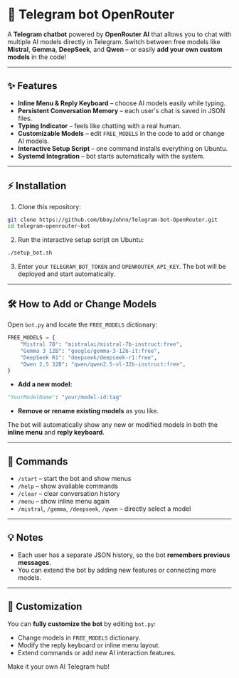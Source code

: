 # 🚀 Telegram bot OpenRouter

A **Telegram chatbot** powered by **OpenRouter AI** that allows you to chat with multiple AI models directly in Telegram. Switch between free models like **Mistral**, **Gemma**, **DeepSeek**, and **Qwen** – or easily **add your own custom models** in the code!

---

## ✨ Features

- **Inline Menu & Reply Keyboard** – choose AI models easily while typing.
- **Persistent Conversation Memory** – each user's chat is saved in JSON files.
- **Typing Indicator** – feels like chatting with a real human.
- **Customizable Models** – edit `FREE_MODELS` in the code to add or change AI models.
- **Interactive Setup Script** – one command installs everything on Ubuntu.
- **Systemd Integration** – bot starts automatically with the system.

---

## ⚡ Installation

1. Clone this repository:
```bash
git clone https://github.com/bboyJohnn/Telegram-bot-OpenRouter.git
cd telegram-openrouter-bot
```

2. Run the interactive setup script on Ubuntu:
```bash
./setup_bot.sh
```

3. Enter your `TELEGRAM_BOT_TOKEN` and `OPENROUTER_API_KEY`. The bot will be deployed and start automatically.

---

## 🛠 How to Add or Change Models

Open `bot.py` and locate the `FREE_MODELS` dictionary:

```python
FREE_MODELS = {
    "Mistral 7B": "mistralai/mistral-7b-instruct:free",
    "Gemma 3 12B": "google/gemma-3-12b-it:free",
    "DeepSeek R1": "deepseek/deepseek-r1:free",
    "Qwen 2.5 32B": "qwen/qwen2.5-vl-32b-instruct:free",
}
```

- **Add a new model:**
```python
"YourModelName": "your/model-id:tag"
```
- **Remove or rename existing models** as you like.

The bot will automatically show any new or modified models in both the **inline menu** and **reply keyboard**.

---

## 📝 Commands

- `/start` – start the bot and show menus
- `/help` – show available commands
- `/clear` – clear conversation history
- `/menu` – show inline menu again
- `/mistral`, `/gemma`, `/deepseek`, `/qwen` – directly select a model

---

## 💡 Notes

- Each user has a separate JSON history, so the bot **remembers previous messages**.
- You can extend the bot by adding new features or connecting more models.

---

## 🎨 Customization

You can **fully customize the bot** by editing `bot.py`:

- Change models in `FREE_MODELS` dictionary.
- Modify the reply keyboard or inline menu layout.
- Extend commands or add new AI interaction features.

Make it your own AI Telegram hub!
